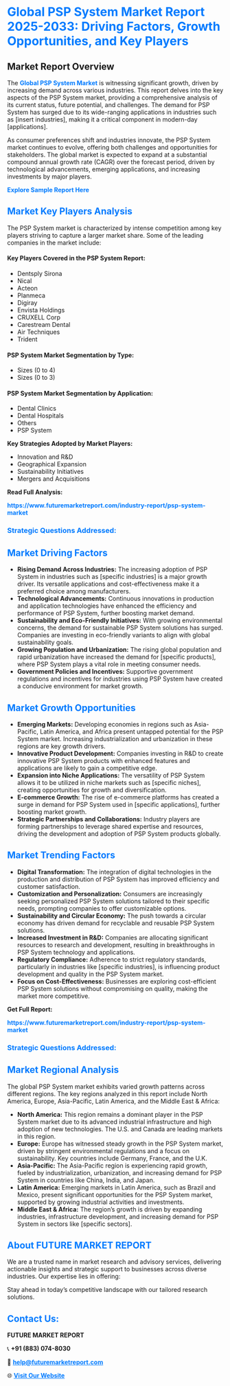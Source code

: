 <h1 style="color: #007BFF;">Global PSP System Market Report 2025-2033: Driving Factors, Growth Opportunities, and Key Players</h1>

<section id="overview">
<h2>Market Report Overview</h2>
<p>The <a href="https://www.futuremarketreport.com/industry-report/psp-system-market" style="color: #007BFF; text-decoration: none;"><strong>Global PSP System Market</strong></a> is witnessing significant growth, driven by increasing demand across various industries. This report delves into the key aspects of the PSP System market, providing a comprehensive analysis of its current status, future potential, and challenges. The demand for PSP System has surged due to its wide-ranging applications in industries such as [insert industries], making it a critical component in modern-day [applications].</p>
<p>As consumer preferences shift and industries innovate, the PSP System market continues to evolve, offering both challenges and opportunities for stakeholders. The global market is expected to expand at a substantial compound annual growth rate (CAGR) over the forecast period, driven by technological advancements, emerging applications, and increasing investments by major players.</p>
</section>

<section id="overview">
<p><a href="https://www.futuremarketreport.com/request-sample/reportId=121938" style="color: #007BFF; text-decoration: none;"><strong>Explore Sample Report Here</strong></a></p>
</section>

<section id="key-players">
<h2 style="color: #007BFF;">Market Key Players Analysis</h2>
<p>The PSP System market is characterized by intense competition among key players striving to capture a larger market share. Some of the leading companies in the market include:</p>
<h4>Key Players Covered in the PSP System Report:</h4>
<ul><li>Dentsply Sirona</li><li>Nical</li><li>Acteon</li><li>Planmeca</li><li>Digiray</li><li>Envista Holdings</li><li>CRUXELL Corp</li><li>Carestream Dental</li><li>Air Techniques</li><li>Trident</li></ul>
<h4>PSP System Market Segmentation by Type:</h4>
<ul><li>Sizes (0 to 4)</li><li>Sizes (0 to 3)</li></ul>

<h4>PSP System Market Segmentation by Application:</h4>
<ul><li>Dental Clinics</li><li>Dental Hospitals</li><li>Others</li><li>PSP System</li></ul>
<p><strong>Key Strategies Adopted by Market Players:</strong></p>
<ul>
<li>Innovation and R&D</li>
<li>Geographical Expansion</li>
<li>Sustainability Initiatives</li>
<li>Mergers and Acquisitions</li>
</ul>
</section>

<section>
<p><strong>Read Full Analysis: </strong></p><a href="https://www.futuremarketreport.com/industry-report/psp-system-market" style="color: #007BFF; text-decoration: none;"><strong>https://www.futuremarketreport.com/industry-report/psp-system-market</strong></a>
<h3 style="color: #007BFF;">Strategic Questions Addressed:</h3>
</section>

<section id="driving-factors">
<h2 style="color: #007BFF;">Market Driving Factors</h2>
<ul>
<li><strong>Rising Demand Across Industries:</strong> The increasing adoption of PSP System in industries such as [specific industries] is a major growth driver. Its versatile applications and cost-effectiveness make it a preferred choice among manufacturers.</li>
<li><strong>Technological Advancements:</strong> Continuous innovations in production and application technologies have enhanced the efficiency and performance of PSP System, further boosting market demand.</li>
<li><strong>Sustainability and Eco-Friendly Initiatives:</strong> With growing environmental concerns, the demand for sustainable PSP System solutions has surged. Companies are investing in eco-friendly variants to align with global sustainability goals.</li>
<li><strong>Growing Population and Urbanization:</strong> The rising global population and rapid urbanization have increased the demand for [specific products], where PSP System plays a vital role in meeting consumer needs.</li>
<li><strong>Government Policies and Incentives:</strong> Supportive government regulations and incentives for industries using PSP System have created a conducive environment for market growth.</li>
</ul>
</section>

<section id="growth-opportunities">
<h2 style="color: #007BFF;">Market Growth Opportunities</h2>
<ul>
<li><strong>Emerging Markets:</strong> Developing economies in regions such as Asia-Pacific, Latin America, and Africa present untapped potential for the PSP System market. Increasing industrialization and urbanization in these regions are key growth drivers.</li>
<li><strong>Innovative Product Development:</strong> Companies investing in R&D to create innovative PSP System products with enhanced features and applications are likely to gain a competitive edge.</li>
<li><strong>Expansion into Niche Applications:</strong> The versatility of PSP System allows it to be utilized in niche markets such as [specific niches], creating opportunities for growth and diversification.</li>
<li><strong>E-commerce Growth:</strong> The rise of e-commerce platforms has created a surge in demand for PSP System used in [specific applications], further boosting market growth.</li>
<li><strong>Strategic Partnerships and Collaborations:</strong> Industry players are forming partnerships to leverage shared expertise and resources, driving the development and adoption of PSP System products globally.</li>
</ul>
</section>

<section id="trending-factors">
<h2 style="color: #007BFF;">Market Trending Factors</h2>
<ul>
<li><strong>Digital Transformation:</strong> The integration of digital technologies in the production and distribution of PSP System has improved efficiency and customer satisfaction.</li>
<li><strong>Customization and Personalization:</strong> Consumers are increasingly seeking personalized PSP System solutions tailored to their specific needs, prompting companies to offer customizable options.</li>
<li><strong>Sustainability and Circular Economy:</strong> The push towards a circular economy has driven demand for recyclable and reusable PSP System solutions.</li>
<li><strong>Increased Investment in R&D:</strong> Companies are allocating significant resources to research and development, resulting in breakthroughs in PSP System technology and applications.</li>
<li><strong>Regulatory Compliance:</strong> Adherence to strict regulatory standards, particularly in industries like [specific industries], is influencing product development and quality in the PSP System market.</li>
<li><strong>Focus on Cost-Effectiveness:</strong> Businesses are exploring cost-efficient PSP System solutions without compromising on quality, making the market more competitive.</li>
</ul>
</section>

<section>
<p><strong>Get Full Report: </strong></p><a href="https://www.futuremarketreport.com/industry-report/psp-system-market" style="color: #007BFF; text-decoration: none;"><strong>https://www.futuremarketreport.com/industry-report/psp-system-market</strong></a>
<h3 style="color: #007BFF;">Strategic Questions Addressed:</h3>
</section>


<section id="regional-analysis">
<h2 style="color: #007BFF;">Market Regional Analysis</h2>
<p>The global PSP System market exhibits varied growth patterns across different regions. The key regions analyzed in this report include North America, Europe, Asia-Pacific, Latin America, and the Middle East & Africa:</p>
<ul>
<li><strong>North America:</strong> This region remains a dominant player in the PSP System market due to its advanced industrial infrastructure and high adoption of new technologies. The U.S. and Canada are leading markets in this region.</li>
<li><strong>Europe:</strong> Europe has witnessed steady growth in the PSP System market, driven by stringent environmental regulations and a focus on sustainability. Key countries include Germany, France, and the U.K.</li>
<li><strong>Asia-Pacific:</strong> The Asia-Pacific region is experiencing rapid growth, fueled by industrialization, urbanization, and increasing demand for PSP System in countries like China, India, and Japan.</li>
<li><strong>Latin America:</strong> Emerging markets in Latin America, such as Brazil and Mexico, present significant opportunities for the PSP System market, supported by growing industrial activities and investments.</li>
<li><strong>Middle East & Africa:</strong> The region’s growth is driven by expanding industries, infrastructure development, and increasing demand for PSP System in sectors like [specific sectors].</li>
</ul>
</section>

<footer>
<h2 style="color: #007BFF;">About FUTURE MARKET REPORT</h2>
<p>We are a trusted name in market research and advisory services, delivering actionable insights and strategic support to businesses across diverse industries. Our expertise lies in offering:</p>

<p>Stay ahead in today’s competitive landscape with our tailored research solutions.</p>

<h2 style="color: #007BFF;">Contact Us:</h2>
<p><strong>FUTURE MARKET REPORT</strong></p>
<p>📞 <strong>+91 (883) 074-8030</strong></p>
<p>📧 <strong><a href="mailto:help@futuremarketreport.com" style="color: #007BFF;">help@futuremarketreport.com</a></strong></p>
<p>🌐 <strong><a href="https://www.futuremarketreport.com/" style="color: #007BFF;">Visit Our Website</a></strong></p>
</footer>